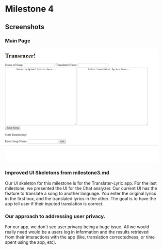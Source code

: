 # Milestone 4
## Screenshots
### Main Page
![1](Milestone4/mainscreen.jpg)

### Improved UI Skeletons from milestone3.md
Our UI skeleton for this milestone is for the Translater-Lyric app. For the last milestone, we presented the UI for the Chat analyzer. 
Our current UI has the feature to translate a song to another language. You enter the original lyrics in the first box, and the translated lyrics in the other. The goal is to have the app tell user if their inputed translation is correct. 

### Our approach to addressing user privacy. 
For our app, we don't see user privacy being a huge issue. All we would really need would be a users log in information and the results retrieved from their interactions with the app (like, translation correctedness, or time spent using the app, etc). 